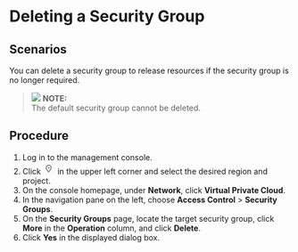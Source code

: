 # Deleting a Security Group<a name="vpc_SecurityGroup_0008"></a>

## Scenarios<a name="sbac6979abea14c98b6270e0bf91ad991"></a>

You can delete a security group to release resources if the security group is no longer required.

>![](/images/icon-note.gif) **NOTE:**   
>The default security group cannot be deleted.  

## Procedure<a name="s3e26d00f315747089f7e203da3b9d030"></a>

1.  Log in to the management console.
2.  Click  ![](figures/icon-region.png)  in the upper left corner and select the desired region and project.
3.  On the console homepage, under  **Network**, click  **Virtual Private Cloud**.
4.  In the navigation pane on the left, choose  **Access Control**  \>  **Security Groups**.
5.  On the  **Security Groups**  page, locate the target security group, click  **More**  in the  **Operation**  column, and click  **Delete**.
6.  Click  **Yes**  in the displayed dialog box.

